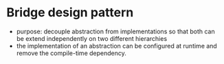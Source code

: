 # Bridge design pattern
- purpose: decouple abstraction from implementations so that both can be extend independently on two different hierarchies
- the implementation of an abstraction can be configured at runtime and remove the compile-time dependency.